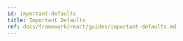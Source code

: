 ```yaml
---
id: important-defaults
title: Important Defaults
ref: docs/framework/react/guides/important-defaults.md
---
```

